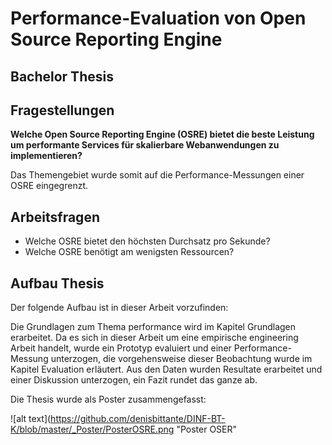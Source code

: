 # Performance-Evaluation von Open Source Reporting Engine
## Bachelor Thesis 

## Fragestellungen 

**Welche Open Source Reporting Engine (OSRE) bietet die beste Leistung um performante Services für skalierbare Webanwendungen zu implementieren?**

Das Themengebiet wurde somit auf die Performance-Messungen einer OSRE eingegrenzt.

## Arbeitsfragen 
- Welche OSRE bietet den höchsten Durchsatz pro Sekunde?
- Welche OSRE benötigt am wenigsten Ressourcen?


## Aufbau Thesis

Der folgende Aufbau ist in dieser Arbeit vorzufinden:

Die Grundlagen zum Thema performance wird im Kapitel Grundlagen erarbeitet. 
Da es sich in dieser Arbeit um eine empirische engineering Arbeit handelt, wurde ein Prototyp evaluiert und einer Performance-Messung unterzogen, die vorgehensweise dieser Beobachtung wurde im Kapitel Evaluation erläutert. 
Aus den Daten wurden Resultate erarbeitet und einer Diskussion unterzogen, ein Fazit rundet das ganze ab. 

Die Thesis wurde als Poster zusammengefasst:

![alt text](https://github.com/denisbittante/DINF-BT-K/blob/master/_Poster/PosterOSRE.png "Poster OSER"


